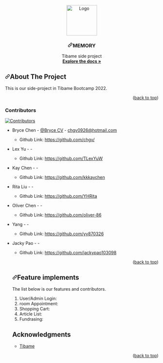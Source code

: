 <article class="markdown-body entry-content container-lg" itemprop="text"><p dir="auto"><a name="user-content-readme-top"></a></p>

<br>
<div align="center" dir="auto">
  <a href="https://github.com/SJ-Wu/Yokult-boot">
    <img src="https://github.com/chgv/Memory/blob/main/src/main/webapp/backend/assets/img/logo6.png" alt="Logo" width="100" height="100" style="max-width: 100%;">
  </a>
<h3 align="center" dir="auto"><a id="user-content-memory" class="anchor" aria-hidden="true" href="#memory"><svg class="octicon octicon-link" viewBox="0 0 16 16" version="1.1" width="16" height="16" aria-hidden="true"><path fill-rule="evenodd" d="M7.775 3.275a.75.75 0 001.06 1.06l1.25-1.25a2 2 0 112.83 2.83l-2.5 2.5a2 2 0 01-2.83 0 .75.75 0 00-1.06 1.06 3.5 3.5 0 004.95 0l2.5-2.5a3.5 3.5 0 00-4.95-4.95l-1.25 1.25zm-4.69 9.64a2 2 0 010-2.83l2.5-2.5a2 2 0 012.83 0 .75.75 0 001.06-1.06 3.5 3.5 0 00-4.95 0l-2.5 2.5a3.5 3.5 0 004.95 4.95l1.25-1.25a.75.75 0 00-1.06-1.06l-1.25 1.25a2 2 0 01-2.83 0z"></path></svg></a>MEMORY</h3>
  <p align="center" dir="auto">
    Tibame side project
    <br>
    <a href="https://github.com/chgv/Memory"><strong>Explore the docs »</strong></a>
    <br>
</div>

<h2 dir="auto"><a id="user-content-about-the-project" class="anchor" aria-hidden="true" href="#about-the-project"><svg class="octicon octicon-link" viewBox="0 0 16 16" version="1.1" width="16" height="16" aria-hidden="true"><path fill-rule="evenodd" d="M7.775 3.275a.75.75 0 001.06 1.06l1.25-1.25a2 2 0 112.83 2.83l-2.5 2.5a2 2 0 01-2.83 0 .75.75 0 00-1.06 1.06 3.5 3.5 0 004.95 0l2.5-2.5a3.5 3.5 0 00-4.95-4.95l-1.25 1.25zm-4.69 9.64a2 2 0 010-2.83l2.5-2.5a2 2 0 012.83 0 .75.75 0 001.06-1.06 3.5 3.5 0 00-4.95 0l-2.5 2.5a3.5 3.5 0 004.95 4.95l1.25-1.25a.75.75 0 00-1.06-1.06l-1.25 1.25a2 2 0 01-2.83 0z"></path></svg></a>About The Project</h2>
<p dir="auto">
This is our side-project in Tibame Bootcamp 2022. </p>

<p align="right" dir="auto">(<a href="#readme-top">back to top</a>)</p>
<h3 dir="auto"><a id="user-content-contributors" class="anchor" aria-hidden="true" href="#contributors"></a>Contributors</h3>
<p dir="auto"><a href="https://github.com/chgv/Memory/pulse/monthly"><img src="https://camo.githubusercontent.com/cd4444455ab86e35ed59b94bbcc57a2e6da1a30fdd3a36a8f076bdd79a60403e/68747470733a2f2f696d672e736869656c64732e696f2f6769746875622f636f6e7472696275746f72732f534a2d57752f596f6b756c742d626f6f742e7376673f7374796c653d666f722d7468652d6261646765" alt="Contributors" data-canonical-src="https://img.shields.io/github/contributors/SJ-Wu/Yokult-boot.svg?style=for-the-badge" style="max-width: 100%;"></a></p>
<ul dir="auto">
<li>
<p dir="auto">Bryce Chen - <a href="https://www.canva.com/design/DAFMLFv1U-8/9MuJY9c89zdVO-ED-WLEcA/view?utm_content=DAFMLFv1U-8&utm_campaign=designshare&utm_medium=link&utm_source=publishsharelink" rel="nofollow">@Bryce CV</a> - <a href="mailto:chgv0926@hotmail.com">chgv0926@hotmail.com</a></p>
<ul dir="auto">
<li>Github Link: <a href="https://github.com/chgv/">https://github.com/chgv/</a></li>
</ul>
</li>
<li>
<p dir="auto">Lex Yu - <a href="" rel="nofollow"></a> - <a href="mailto:"></a></p>
<ul dir="auto">
<li>Github Link: <a href="https://github.com/TLexYuW/">https://github.com/TLexYuW</a></li>
</ul>
</li>
<li>
<p dir="auto">Kay Chen - <a href="" rel="nofollow"></a> - <a href="mailto:"></a></p>
<ul dir="auto">
<li>Github Link: <a href="https://github.com/kkkaychen">https://github.com/kkkaychen</a></li>
</ul>
</li>
<li>
<p dir="auto">Rita Liu - <a href="" rel="nofollow"></a> - <a href="mailto:"></a></p>
<ul dir="auto">
<li>Github Link: <a href="https://github.com/YHRita/">https://github.com/YHRita</a></li>
</ul>
</li>
<li>
<p dir="auto">Oliver Chen - <a href="" rel="nofollow"></a> - <a href="mailto:"></a></p>
<ul dir="auto">
<li>Github Link: <a href="https://github.com/oliver-86/">https://github.com/oliver-86</a></li>
</ul>
</li>
<li>
<p dir="auto">Yang - <a href="" rel="nofollow"></a> - <a href="mailto:"></a></p>
<ul dir="auto">
<li>Github Link: <a href="https://github.com/yy870326/">https://github.com/yy870326</a></li>
</ul>
</li>
<li>
<p dir="auto">Jacky Pao - <a href="" rel="nofollow"></a> - <a href="mailto:"></a></p>
<ul dir="auto">
<li>Github Link: <a href="https://github.com/jackypao103098/">https://github.com/jackypao103098</a></li>
</ul>
</li>
<p align="right" dir="auto">(<a href="#readme-top">back to top</a>)</p>

<h2 dir="auto"><a id="user-content-feature-implements" class="anchor" aria-hidden="true" href="#feature-implements"><svg class="octicon octicon-link" viewBox="0 0 16 16" version="1.1" width="16" height="16" aria-hidden="true"><path fill-rule="evenodd" d="M7.775 3.275a.75.75 0 001.06 1.06l1.25-1.25a2 2 0 112.83 2.83l-2.5 2.5a2 2 0 01-2.83 0 .75.75 0 00-1.06 1.06 3.5 3.5 0 004.95 0l2.5-2.5a3.5 3.5 0 00-4.95-4.95l-1.25 1.25zm-4.69 9.64a2 2 0 010-2.83l2.5-2.5a2 2 0 012.83 0 .75.75 0 001.06-1.06 3.5 3.5 0 00-4.95 0l-2.5 2.5a3.5 3.5 0 004.95 4.95l1.25-1.25a.75.75 0 00-1.06-1.06l-1.25 1.25a2 2 0 01-2.83 0z"></path></svg></a>Feature implements</h2>
<p dir="auto">The list below is our features and contributors.</p>
<ol dir="auto">
<li>User/Admin Login: </li>
<li>room Appointment: </li>
<li>Shopping Cart: </li>
<li>Article List: </li>
<li>Fundrasing: </li>
</ol>


## Acknowledgments
<ul dir="auto">
<li><a href="https://www.tibame.com/" rel="nofollow">Tibame</a></li>
</ul>
<p align="right" dir="auto">(<a href="#readme-top">back to top</a>)</p>


</article>
